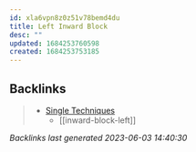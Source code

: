 ```yaml
---
id: xla6vpn8z0z51v78bemd4du
title: Left Inward Block
desc: ""
updated: 1684253760598
created: 1684253753185
---
```


## Backlinks

> - [Single Techniques](..\single-techniques.md)
>   - [[inward-block-left]]

_Backlinks last generated 2023-06-03 14:40:30_
